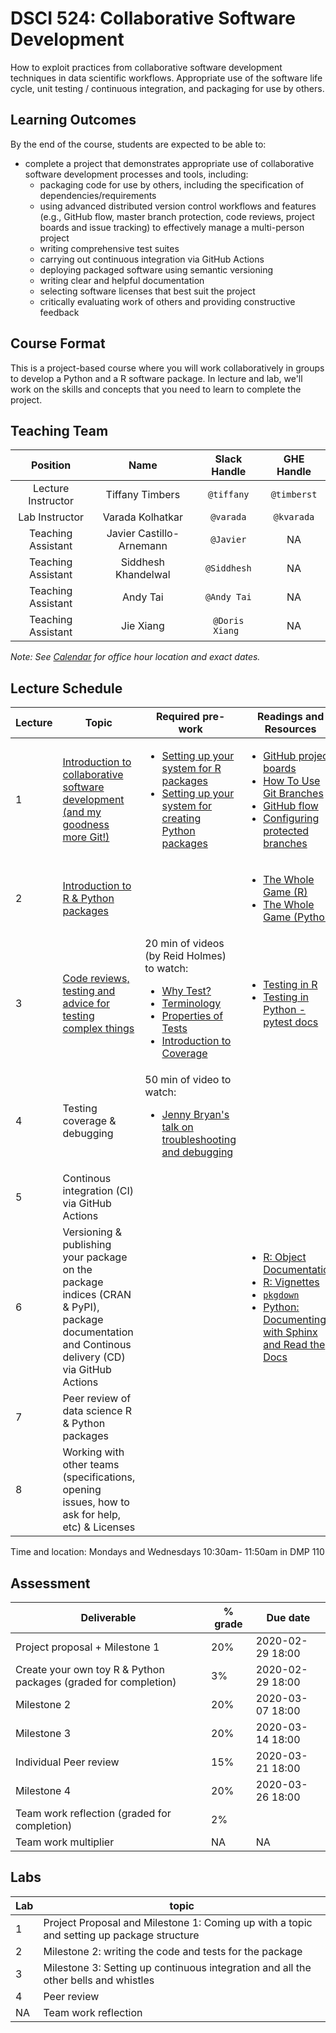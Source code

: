# DSCI 524: Collaborative Software Development

How to exploit practices from collaborative software development techniques in data scientific workflows. Appropriate use of the software life cycle, unit testing / continuous integration, and packaging for use by others.

## Learning Outcomes

By the end of the course, students are expected to be able to:
- complete a project that demonstrates appropriate use of collaborative software development processes and tools, including:
    - packaging code for use by others, including the specification of dependencies/requirements
    - using advanced distributed version control workflows and features (e.g., GitHub flow, master branch protection, code reviews, project boards and issue tracking) to effectively manage a multi-person project
    - writing comprehensive test suites
    - carrying out continuous integration via GitHub Actions
    - deploying packaged software using semantic versioning
    - writing clear and helpful documentation
    - selecting software licenses that best suit the project
    - critically evaluating work of others and providing constructive feedback

## Course Format
This is a project-based course where you will work collaboratively in groups to develop a Python and a R software package. In lecture and lab, we'll work on the skills and concepts that you need to learn to complete the project. 

## Teaching Team

| Position | Name  | Slack Handle | GHE Handle |
| :------: | :---: | :----------: | :--------: |
| Lecture Instructor | Tiffany Timbers  | `@tiffany` | `@timberst` |
| Lab Instructor | Varada Kolhatkar | `@varada`  | `@kvarada`  |
| Teaching Assistant | Javier Castillo-Arnemann | `@Javier` | NA |
| Teaching Assistant | Siddhesh Khandelwal  | `@Siddhesh` | NA |
| Teaching Assistant | Andy Tai| `@Andy Tai` | NA |
| Teaching Assistant | Jie Xiang | `@Doris Xiang ` | NA |


*Note: See [Calendar](https://ubc-mds.github.io/calendar/) for office hour location and exact dates.*


## Lecture Schedule
| Lecture  | Topic | Required pre-work | Readings and Resources|
|----------|-------|-------------------|-----------------------|
| 1  | [Introduction to collaborative software development (and my goodness more Git!)](lectures/01_lecture-intro-more-git.md) | <ul><li>[Setting up your system for R packages](https://r-pkgs.org/setup.html)</li><li>[Setting up your system for creating Python packages](https://ubc-mds.github.io/py-pkgs/setup.html)</li></ul> | <ul><li>[GitHub project boards](https://help.github.com/en/github/managing-your-work-on-github/about-project-boards)</li><li>[How To Use Git Branches](https://www.digitalocean.com/community/tutorials/how-to-use-git-branches)</li><li>[GitHub flow](https://githubflow.github.io/)</li><li>[Configuring protected branches](https://help.github.com/en/github/administering-a-repository/configuring-protected-branches) |
| 2 |  [Introduction to R & Python packages](lectures/02_lecture-intro-to-r-and-python-pkgs.md)  | |  <ul><li>[The Whole Game (R)](https://r-pkgs.org/whole-game.html)</li><li>[The Whole Game (Python)](https://ubc-mds.github.io/py-pkgs/whole-game.html)</li></ul> |  
| 3 | [Code reviews, testing and advice for testing complex things](lectures/03_lecture-code-review-and-testing.ipynb) | 20 min of videos (by Reid Holmes) to watch: <ul><li>[Why Test?](http://www.youtube.com/watch?v=Uamo4Ej0tWk)</li><li>[Terminology](http://www.youtube.com/watch?v=WKrvx7qCUDI)</li><li>[Properties of Tests](http://www.youtube.com/watch?v=ll1k3Pks3ZA)</li><li>[Introduction to Coverage](http://www.youtube.com/watch?v=iujQEm9oono)</li></ul> | <ul><li>[Testing in R](https://r-pkgs.org/tests.html)</li><li>[Testing in Python - pytest docs](https://docs.pytest.org/en/latest/)</li></ul> |
| 4 | Testing coverage & debugging | 50 min of video to watch: <ul><li>[Jenny Bryan's talk on troubleshooting and debugging](https://resources.rstudio.com/rstudio-conf-2020/object-of-type-closure-is-not-subsettable-jenny-bryan)</li></ul>  |  |
| 5 | Continous integration (CI) via GitHub Actions |  |  |
| 6 | Versioning & publishing your package on the package indices (CRAN & PyPI), package documentation and Continous delivery (CD)  via GitHub Actions |  | <ul><li>[R: Object Documentation]()</li><li>[R: Vignettes](Vignettes)</li><li>[`pkgdown`](https://pkgdown.r-lib.org/)<li>[Python: Documenting with Sphinx and Read the Docs](https://www.pythonforthelab.com/blog/documenting-with-sphinx-and-readthedocs/)</li></ul> |
| 7 | Peer review of data science R & Python packages |  |  |
| 8 | Working with other teams (specifications, opening issues, how to ask for help, etc) & Licenses |  |  |


Time and location: Mondays and Wednesdays 10:30am- 11:50am in DMP 110

## Assessment
| Deliverable | % grade | Due date |
|------------|----------|----------|
| Project proposal + Milestone 1 | 20% | 2020-02-29 18:00 |
| Create your own toy R & Python packages (graded for completion) | 3% | 2020-02-29 18:00 |
| Milestone 2 | 20% |  2020-03-07 18:00 |
| Milestone 3  | 20% | 2020-03-14 18:00 |
| Individual Peer review | 15% | 2020-03-21 18:00 |
| Milestone 4 | 20% | 2020-03-26 18:00 |
| Team work reflection (graded for completion) | 2% | 
| Team work multiplier | NA | NA | 

## Labs

| Lab | topic | 
|-----|------|
| 1 | Project Proposal and Milestone 1: Coming up with a topic and setting up package structure |
| 2 | Milestone 2: writing the code and tests for the package  |
| 3 | Milestone 3: Setting up continuous integration and all the other bells and whistles |
| 4 | Peer review |
| NA | Team work reflection |
